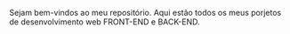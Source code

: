 Sejam bem-vindos ao meu repositório. Aqui estão todos os meus porjetos de desenvolvimento web FRONT-END e BACK-END.

